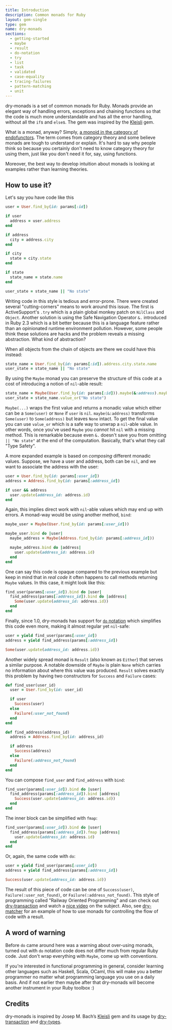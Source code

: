 ```yaml
---
title: Introduction
description: Common monads for Ruby
layout: gem-single
type: gem
name: dry-monads
sections:
  - getting-started
  - maybe
  - result
  - do-notation
  - try
  - list
  - task
  - validated
  - case-equality
  - tracing-failures
  - pattern-matching
  - unit
---
```


dry-monads is a set of common monads for Ruby. Monads provide an elegant way of handling errors, exceptions and chaining functions so that the code is much more understandable and has all the error handling, without all the `if`s and `else`s. The gem was inspired by the [Kleisli](https://github.com/txus/kleisli) gem.

What is a monad, anyway? Simply, [a monoid in the category of endofunctors](https://stackoverflow.com/questions/3870088/a-monad-is-just-a-monoid-in-the-category-of-endofunctors-whats-the-proble%E2%85%BF). The term comes from category theory and some believe monads are tough to understand or explain. It's hard to say why people think so because you certainly don't need to know category theory for using them, just like you don't need it for, say, using functions.

Moreover, the best way to develop intuition about monads is looking at examples rather than learning theories.

## How to use it?

Let's say you have code like this

```ruby
user = User.find_by(id: params[:id])

if user
  address = user.address
end

if address
  city = address.city
end

if city
  state = city.state
end

if state
  state_name = state.name
end

user_state = state_name || "No state"
```

Writing code in this style is tedious and error-prone. There were created several "cutting-corners" means to work around this issue. The first is ActiveSupport's `.try` which is a plain global monkey patch on `NilClass` and `Object`. Another solution is using the Safe Navigation Operator `&.` introduced in Ruby 2.3 which is a bit better because this is a language feature rather than an opinionated runtime environment pollution. However, some people think these solutions are hacks and the problem reveals a missing abstraction. What kind of abstraction?

When all objects from the chain of objects are there we could have this instead:

```ruby
state_name = User.find_by(id: params[:id]).address.city.state.name
user_state = state_name || "No state"
```

By using the `Maybe` monad you can preserve the structure of this code at a cost of introducing a notion of `nil`-able result:

```ruby
state_name = Maybe(User.find_by(id: params[:id])).maybe(&:address).maybe(&:city).maybe(&:state).maybe(&:name)
user_state = state_name.value_or("No state")
```

`Maybe(...)` wraps the first value and returns a monadic value which either can be a `Some(user)` or `None` if `user` is `nil`. `maybe(&:address)` transforms `Some(user)` to `Some(address)` but leaves `None` intact. To get the final value you can use `value_or` which is a safe way to unwrap a `nil`-able value. In other words, once you've used `Maybe` you _cannot_ hit `nil` with a missing method. This is remarkable because even `&.` doesn't save you from omitting `|| "No state"` at the end of the computation. Basically, that's what they call "Type Safety".

A more expanded example is based on _composing_ different monadic values. Suppose, we have a user and address, both can be `nil`, and we want to associate the address with the user:

```ruby
user = User.find_by(id: params[:user_id])
address = Address.find_by(id: params[:address_id])

if user && address
  user.update(address_id: address.id)
end
```

Again, this implies direct work with `nil`-able values which may end up with errors. A monad-way would be using another method, `bind`:

```ruby
maybe_user = Maybe(User.find_by(id: params[:user_id]))

maybe_user.bind do |user|
  maybe_address = Maybe(Address.find_by(id: params[:address_id]))

  maybe_address.bind do |address|
    user.update(address_id: address.id)
  end
end
```

One can say this code is opaque compared to the previous example but keep in mind that in _real code_ it often happens to call methods returning `Maybe` values. In this case, it might look like this:

```ruby
find_user(params[:user_id]).bind do |user|
  find_address(params[:address_id]).bind do |address|
    Some(user.update(address_id: address.id))
  end
end
```

Finally, since 1.0, dry-monads has support for [`do` notation](docs::do-notation) which simplifies this code even more, making it almost regular yet `nil`-safe:

```ruby
user = yield find_user(params[:user_id])
address = yield find_address(params[:address_id])

Some(user.update(address_id: address.id))
```

Another widely spread monad is `Result` (also known as `Either`) that serves a similar purpose. A notable downside of `Maybe` is plain `None` which carries no information about where this value was produced. `Result` solves exactly this problem by having two constructors for `Success` and `Failure` cases:

```ruby
def find_user(user_id)
  user = User.find_by(id: user_id)

  if user
    Success(user)
  else
    Failure(:user_not_found)
  end
end

def find_address(address_id)
  address = Address.find_by(id: address_id)

  if address
    Success(address)
  else
    Failure(:address_not_found)
  end
end
```

You can compose `find_user` and `find_address` with `bind`:

```ruby
find_user(params[:user_id]).bind do |user|
  find_address(params[:address_id]).bind |address|
    Success(user.update(address_id: address.id))
  end
end
```

The inner block can be simplified with `fmap`:

```ruby
find_user(params[:user_id]).bind do |user|
  find_address(params[:address_id]).fmap |address|
    user.update(address_id: address.id)
  end
end
```

Or, again, the same code with `do`:

```ruby
user = yield find_user(params[:user_id])
address = yield find_address(params[:address_id])

Success(user.update(address_id: address.id))
```

The result of this piece of code can be one of `Success(user)`, `Failure(:user_not_found)`, or `Failure(:address_not_found)`. This style of programming called "Railway Oriented Programming" and can check out [dry-transaction](/gems/dry-transaction) and watch a [nice video](https://fsharpforfunandprofit.com/rop/) on the subject. Also, see [dry-matcher](/gems/dry-matcher) for an example of how to use monads for controlling the flow of code with a result.

## A word of warning

Before `do` came around here was a warning about over-using monads, turned out with `do` notation code does not differ much from regular Ruby code. Just don't wrap everything with `Maybe`, come up with conventions.

If you're interested in functional programming in general, consider learning other languages such as Haskell, Scala, OCaml, this will make you a better programmer no matter what programming language you use on a daily basis. And if not earlier then maybe after that dry-monads will become another instrument in your Ruby toolbox :)

## Credits

dry-monads is inspired by Josep M. Bach’s [Kleisli](https://github.com/txus/kleisli) gem and its usage by [dry-transaction](/gems/dry-transaction/) and [dry-types](/gems/dry-types/).
